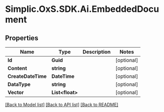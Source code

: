 # Simplic.OxS.SDK.Ai.EmbeddedDocument

## Properties

Name | Type | Description | Notes
------------ | ------------- | ------------- | -------------
**Id** | **Guid** |  | [optional] 
**Content** | **string** |  | [optional] 
**CreateDateTime** | **DateTime** |  | [optional] 
**DataType** | **string** |  | [optional] 
**Vector** | **List&lt;float&gt;** |  | [optional] 

[[Back to Model list]](../README.md#documentation-for-models) [[Back to API list]](../README.md#documentation-for-api-endpoints) [[Back to README]](../README.md)

